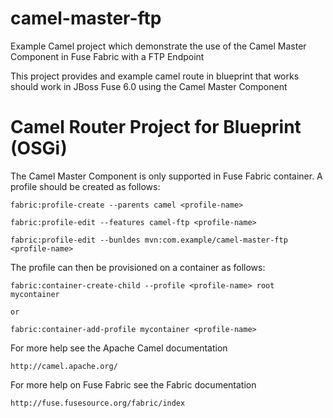 camel-master-ftp
================

Example Camel project which demonstrate the use of the Camel Master Component in Fuse Fabric with a FTP Endpoint

This project provides and example camel route in blueprint that works should work in JBoss Fuse 6.0 using the Camel Master Component

Camel Router Project for Blueprint (OSGi)
=========================================

The Camel Master Component is only supported in Fuse Fabric container.  A profile should be created
as follows:

    fabric:profile-create --parents camel <profile-name>
    
    fabric:profile-edit --features camel-ftp <profile-name>

    fabric:profile-edit --bunldes mvn:com.example/camel-master-ftp <profile-name>
    
The profile can then be provisioned on a container as follows:

    fabric:container-create-child --profile <profile-name> root mycontainer
    
    or
    
    fabric:container-add-profile mycontainer <profile-name>

For more help see the Apache Camel documentation

    http://camel.apache.org/
    
For more help on Fuse Fabric see the Fabric documentation

    http://fuse.fusesource.org/fabric/index
